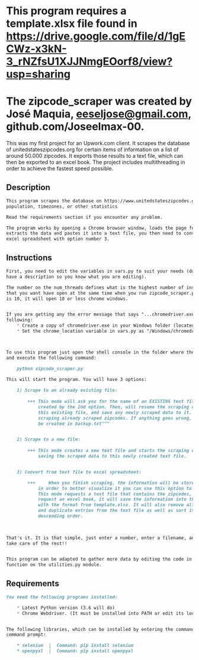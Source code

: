# This program requires a template.xlsx file found in https://drive.google.com/file/d/1gECWz-x3kN-3_rNZfsU1XJJNmgEOorf8/view?usp=sharing

# The zipcode_scraper was created by José Maquia, eeseljose@gmail.com, github.com/Joseelmax-00.

This was my first project for an Upwork.com client. It scrapes the database of unitedstateszipcodes.org for certain items of information on a list of around 50.000 zipcodes. It exports those results to a text file, which can then be exported to an excel book. The project includes multithreading in order to achieve the fastest speed possible. 

## Description

```markdown
This program scrapes the database on https://www.unitedstateszipcodes.org/ for data, such as 
population, timezones, or other statistics

Read the requirements section if you encounter any problem.

The program works by opening a Chrome browser window, loads the page for a specific zipcode, 
extracts the data and pastes it into a text file, you then need to convert the text file into an 
excel spreadsheet with option number 3.
```

## Instructions

```markdown
First, you need to edit the variables in vars.py to suit your needs (don't worry, all variables 
have a description so you know what you are editing).

The number on the num_threads defines what is the highest number of instances of Chrome 
that you want have open at the same time when you run zipcode_scraper.py. If this number 
is 10, it will open 10 or less chrome windows. 


If you are getting any the error message that says "...chromedriver.exe must be in PATH..." do the
following:
	* Create a copy of chromedriver.exe in your Windows folder (located on your hard drive)
	* Set the chrome_location variable in vars.py as "/Windows/chromedriver"



To use this program just open the shell console in the folder where the program is located in 
and execute the following command: 

	python zipcode_scraper.py

This will start the program. You will have 3 options:
	
	1) Scrape to an already existing file: 
		
		+++	This mode will ask you for the name of an EXISTING text file that was 
			created by the 2nd option. Then, will resume the scraping operation from 
			this existing file, and save any newly scraped data to it. It will avoid 
			scraping already scraped zipcodes. If anything goes wrong, a backup will 
			be created in backup.txt"""


	2) Scrape to a new file: 				
		
		+++	This mode creates a new text file and starts the scraping operation, 
			saving the scraped data to this newly created text file.


	3) Convert from text file to excel spreadsheet: 	

		+++ 	When you finish scraping, the information will be stored in a text file, 
			in order to better visualize it you can use this option to 
			This mode requests a text file that contains the zipcodes, and will also 
 			request an excel book, it will save the information into the excel book 
			with the format from template.xlsx. It will also remove all corrupted 
			and duplicate entries from the text file as well as sort it by 
			descending order.				
	

		
That's it. It is that simple, just enter a number, enter a filename, and the program will 
take care of the rest!!


This program can be adapted to gather more data by editing the code in the get_required_info 
function on the utilities.py module.
```

## Requirements

```markdown
You need the following programs installed:

	* Latest Python version (3.6 will do)
	* Chrome Webdriver. (It must be installed into PATH or edit its location in vars.py )


The following libraries, which can be installed by entering the command into the
command prompt:

	* selenium  |  Command: pip install selenium
	* openpyxl  |  Command: pip install openpyxl
```





